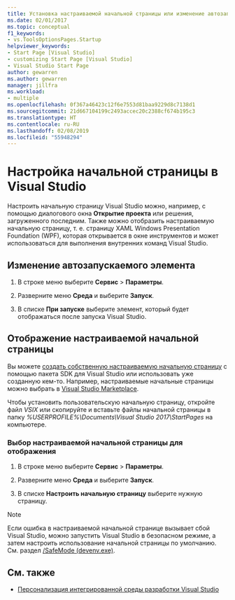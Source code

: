 ```yaml
---
title: Установка настраиваемой начальной страницы или изменение автозапускаемого элемента
ms.date: 02/01/2017
ms.topic: conceptual
f1_keywords:
- vs.ToolsOptionsPages.Startup
helpviewer_keywords:
- Start Page [Visual Studio]
- customizing Start Page [Visual Studio]
- Visual Studio Start Page
author: gewarren
ms.author: gewarren
manager: jillfra
ms.workload:
- multiple
ms.openlocfilehash: 0f367a46423c12f6e7553d81baa9229d8c7138d1
ms.sourcegitcommit: 21d667104199c2493accec20c2388cf674b195c3
ms.translationtype: HT
ms.contentlocale: ru-RU
ms.lasthandoff: 02/08/2019
ms.locfileid: "55948294"
---
```

# <a name="customize-the-start-page-for-visual-studio"></a>Настройка начальной страницы в Visual Studio

Настроить начальную страницу Visual Studio можно, например, с помощью диалогового окна **Открытие проекта** или решения, загруженного последним. Также можно отобразить настраиваемую начальную страницу, т. е. страницу XAML Windows Presentation Foundation (WPF), которая открывается в окне инструментов и может использоваться для выполнения внутренних команд Visual Studio.

## <a name="to-change-the-startup-item"></a>Изменение автозапускаемого элемента

1. В строке меню выберите **Сервис** > **Параметры**.

1. Разверните меню **Среда** и выберите **Запуск**.

1. В списке **При запуске** выберите элемент, который будет отображаться после запуска Visual Studio.

## <a name="to-show-a-custom-start-page"></a>Отображение настраиваемой начальной страницы

Вы можете [создать собственную настраиваемую начальную страницу](../extensibility/creating-a-custom-start-page.md) с помощью пакета SDK для Visual Studio или использовать уже созданную кем-то. Например, настраиваемые начальные страницы можно выбрать в [Visual Studio Marketplace](https://marketplace.visualstudio.com/search?target=VS&category=Tools&vsVersion=&subCategory=Start%20Pages&sortBy=Downloads).

Чтобы установить пользовательскую начальную страницу, откройте файл *VSIX* или скопируйте и вставьте файлы начальной страницы в папку *%USERPROFILE%\Documents\Visual Studio 2017\StartPages* на компьютере.

### <a name="to-select-which-custom-start-page-to-display"></a>Выбор настраиваемой начальной страницы для отображения

1. В строке меню выберите **Сервис** > **Параметры**.

1. Разверните меню **Среда** и выберите **Запуск**.

1. В списке **Настроить начальную страницу** выберите нужную страницу.

> [!NOTE]
> Если ошибка в настраиваемой начальной странице вызывает сбой Visual Studio, можно запустить Visual Studio в безопасном режиме, а затем настроить использование начальной страницы по умолчанию. См. раздел [/SafeMode (devenv.exe)](../ide/reference/safemode-devenv-exe.md).

## <a name="see-also"></a>См. также

- [Персонализация интегрированной среды разработки Visual Studio](../ide/personalizing-the-visual-studio-ide.md)